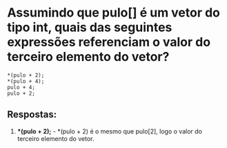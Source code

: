 # Assumindo que pulo[] é um vetor do tipo int, quais das seguintes expressões referenciam o valor do terceiro elemento do vetor?

```
*(pulo + 2);
*(pulo + 4);
pulo + 4;
pulo + 2;
```

## Respostas:

1. **\*(pulo + 2);** - *(pulo + 2) é o mesmo que pulo[2], logo o valor do terceiro elemento do vetor.
